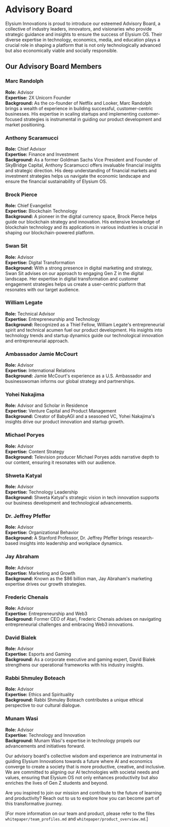 # Advisory Board

Elysium Innovations is proud to introduce our esteemed Advisory Board, a collective of industry leaders, innovators, and visionaries who provide strategic guidance and insights to ensure the success of Elysium OS. Their diverse expertise in technology, economics, media, and education plays a crucial role in shaping a platform that is not only technologically advanced but also economically viable and socially responsible.

## Our Advisory Board Members

### Marc Randolph
**Role:** Advisor  
**Expertise:** 2X Unicorn Founder  
**Background:** As the co-founder of Netflix and Looker, Marc Randolph brings a wealth of experience in building successful, customer-centric businesses. His expertise in scaling startups and implementing customer-focused strategies is instrumental in guiding our product development and market positioning.

### Anthony Scaramucci
**Role:** Chief Advisor  
**Expertise:** Finance and Investment  
**Background:** As a former Goldman Sachs Vice President and Founder of SkyBridge Capital, Anthony Scaramucci offers invaluable financial insights and strategic direction. His deep understanding of financial markets and investment strategies helps us navigate the economic landscape and ensure the financial sustainability of Elysium OS.
### Brock Pierce
**Role:** Chief Evangelist  
**Expertise:** Blockchain Technology  
**Background:** A pioneer in the digital currency space, Brock Pierce helps guide our blockchain strategy and innovation. His extensive knowledge of blockchain technology and its applications in various industries is crucial in shaping our blockchain-powered platform.

### Swan Sit
**Role:** Advisor  
**Expertise:** Digital Transformation  
**Background:** With a strong presence in digital marketing and strategy, Swan Sit advises on our approach to engaging Gen Z in the digital landscape. Her expertise in digital transformation and customer engagement strategies helps us create a user-centric platform that resonates with our target audience.

### William Legate
**Role:** Technical Advisor  
**Expertise:** Entrepreneurship and Technology  
**Background:** Recognized as a Thiel Fellow, William Legate's entrepreneurial spirit and technical acumen fuel our product development. His insights into technology trends and startup dynamics guide our technological innovation and entrepreneurial approach.
### Ambassador Jamie McCourt
**Role:** Advisor  
**Expertise:** International Relations  
**Background:** Jamie McCourt's experience as a U.S. Ambassador and businesswoman informs our global strategy and partnerships.

### Yohei Nakajima
**Role:** Advisor and Scholar in Residence  
**Expertise:** Venture Capital and Product Management  
**Background:** Creator of BabyAGI and a seasoned VC, Yohei Nakajima's insights drive our product innovation and startup growth.

### Michael Poryes
**Role:** Advisor  
**Expertise:** Content Strategy  
**Background:** Television producer Michael Poryes adds narrative depth to our content, ensuring it resonates with our audience.

### Shweta Katyal
**Role:** Advisor  
**Expertise:** Technology Leadership  
**Background:** Shweta Katyal's strategic vision in tech innovation supports our business development and technological advancements.

### Dr. Jeffrey Pfeffer
**Role:** Advisor  
**Expertise:** Organizational Behavior  
**Background:** A Stanford Professor, Dr. Jeffrey Pfeffer brings research-based insights into leadership and workplace dynamics.

### Jay Abraham
**Role:** Advisor  
**Expertise:** Marketing and Growth  
**Background:** Known as the $86 billion man, Jay Abraham's marketing expertise drives our growth strategies.

### Frederic Chenais
**Role:** Advisor  
**Expertise:** Entrepreneurship and Web3  
**Background:** Former CEO of Atari, Frederic Chenais advises on navigating entrepreneurial challenges and embracing Web3 innovations.

### David Bialek
**Role:** Advisor  
**Expertise:** Esports and Gaming  
**Background:** As a corporate executive and gaming expert, David Bialek strengthens our operational frameworks with his industry insights.

### Rabbi Shmuley Boteach
**Role:** Advisor  
**Expertise:** Ethics and Spirituality  
**Background:** Rabbi Shmuley Boteach contributes a unique ethical perspective to our cultural dialogue.

### Munam Wasi
**Role:** Advisor  
**Expertise:** Technology and Innovation  
**Background:** Munam Wasi's expertise in technology propels our advancements and initiatives forward.

Our advisory board's collective wisdom and experience are instrumental in guiding Elysium Innovations towards a future where AI and economics converge to create a society that is more productive, creative, and inclusive. We are committed to aligning our AI technologies with societal needs and values, ensuring that Elysium OS not only enhances productivity but also enriches the lives of Gen Z students and beyond.

Are you inspired to join our mission and contribute to the future of learning and productivity? Reach out to us to explore how you can become part of this transformative journey.

\[For more information on our team and product, please refer to the files `whitepaper/team_profiles.md` and `whitepaper/product_overview.md`.\]